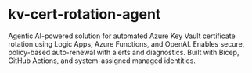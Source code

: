 # kv-cert-rotation-agent
Agentic AI-powered solution for automated Azure Key Vault certificate rotation using Logic Apps, Azure Functions, and OpenAI. Enables secure, policy-based auto-renewal with alerts and diagnostics. Built with Bicep, GitHub Actions, and system-assigned managed identities.
